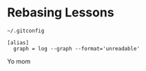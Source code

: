 # Rebasing Lessons

`~/.gitconfig`
```
[alias]
  graph = log --graph --format='unreadable'
```

Yo mom
